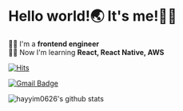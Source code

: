 # Hello world!🌏 It's me!🙋‍♂

👨‍💻 I'm a **frontend engineer**<br>
👨‍🏫 Now I'm learning **React, React Native, AWS**


  
[![Hits](https://hits.seeyoufarm.com/api/count/incr/badge.svg?url=https%3A%2F%2Fgithub.com%2Fhayyim0626&count_bg=%2379C83D&title_bg=%23555555&icon=&icon_color=%23E7E7E7&title=hits&edge_flat=false)](https://hits.seeyoufarm.com)

[![Gmail Badge](https://img.shields.io/badge/Gmail-d14836?style=flat-square&logo=Gmail&logoColor=white&link=mailto:snugyun01@gmail.com)](mailto:h19960626@gmail.com)

![hayyim0626's github stats](https://github-readme-stats.vercel.app/api?username=hayyim0626&show_icons=true)


